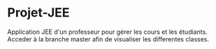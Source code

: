 # Projet-JEE
Application JEE d'un professeur pour gérer les cours et les étudiants.
Acceder à la branche master afin de visualiser les differentes classes. 
